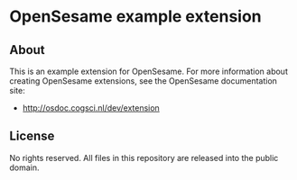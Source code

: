 # OpenSesame example extension

## About

This is an example extension for OpenSesame. For more information about creating OpenSesame extensions, see the OpenSesame documentation site:

- http://osdoc.cogsci.nl/dev/extension

## License

No rights reserved. All files in this repository are released into the public domain.

